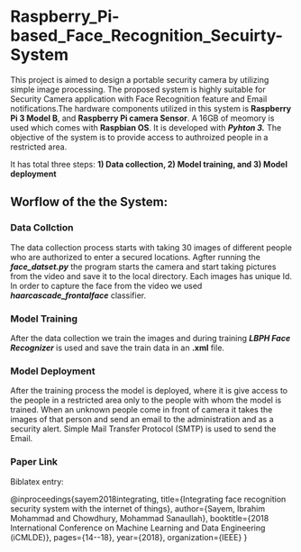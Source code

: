 # Raspberry_Pi-based_Face_Recognition_Secuirty-System
This project is aimed to design a portable security camera by utilizing simple image processing. The proposed system is highly suitable for Security Camera application with Face Recognition feature and Email notifications.The hardware components utilized in this system is **Raspberry Pi 3 Model B**, and **Raspberry Pi camera Sensor**. A 16GB of meomory is used which comes with **Raspbian OS**. It is developed with _**Pyhton 3.**_ 
The objective of the system is to provide access to authroized people in a restricted area.


It has total three steps: **1) Data collection, 2) Model training, and 3) Model deployment**

## Worflow of the the System:
### Data Collction
The data collection process starts with taking 30 images of different people who are authorized to enter a secured locations. Agfter running the **_face_datset.py_** the program starts the camera and start taking pictures from the video and save it to the local directory. Each images has unique Id. In order to capture the face from the video we used **_haarcascade_frontalface_** classifier.

### Model Training
After the data collection we train the images and during training **_LBPH Face Recognizer_** is used and save the train data in an **.xml** file. 

### Model Deployment
After the training process the model is deployed, where it is give access to the people in a restricted area only to the people with whom the model is trained. When an unknown people come in front of camera it takes the images of that person and send an email to the administration and as a security alert. Simple Mail Transfer Protocol (SMTP) is used to send the Email. 

### Paper Link

Biblatex entry:

@inproceedings{sayem2018integrating,
  title={Integrating face recognition security system with the internet of things},
  author={Sayem, Ibrahim Mohammad and Chowdhury, Mohammad Sanaullah},
  booktitle={2018 International Conference on Machine Learning and Data Engineering (iCMLDE)},
  pages={14--18},
  year={2018},
  organization={IEEE}
}

